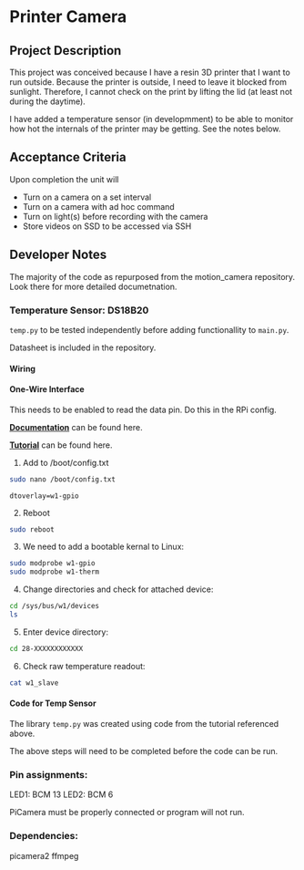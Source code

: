 # Printer Camera

## Project Description

This project was conceived because I have a resin 3D printer that I want to run outside. Because the printer is outside, I need to leave it blocked from sunlight. Therefore, I cannot check on the print by lifting the lid (at least not during the daytime).

I have added a temperature sensor (in developmment) to be able to monitor how hot the internals of the printer may be getting. See the notes below.

## Acceptance Criteria

Upon completion the unit will

- Turn on a camera on a set interval
- Turn on a camera with ad hoc command
- Turn on light(s) before recording with the camera
- Store videos on SSD to be accessed via SSH

## Developer Notes

The majority of the code as repurposed from the motion_camera repository. Look there for more detailed documetnation.

### Temperature Sensor: DS18B20

`temp.py` to be tested independently before adding functionallity to `main.py`.

Datasheet is included in the repository.

#### Wiring

#### One-Wire Interface

This needs to be enabled to read the data pin. Do this in the RPi config.

**[Documentation](https://pinout.xyz/pinout/1_wire)** can be found here.

**[Tutorial](https://www.circuitbasics.com/raspberry-pi-ds18b20-temperature-sensor-tutorial/)** can be found here.

1. Add to /boot/config.txt

```bash
sudo nano /boot/config.txt
```

`dtoverlay=w1-gpio`

2. Reboot

```bash
sudo reboot
```

3. We need to add a bootable kernal to Linux:

```bash
sudo modprobe w1-gpio
sudo modprobe w1-therm
```

4. Change directories and check for attached device:

```bash
cd /sys/bus/w1/devices
ls
```

5. Enter device directory:

```bash
cd 28-XXXXXXXXXXXX
```

6. Check raw temperature readout:

```bash
cat w1_slave
```

#### Code for Temp Sensor

The library `temp.py` was created using code from the tutorial referenced above.

The above steps will need to be completed before the code can be run.

### Pin assignments:

LED1: BCM 13
LED2: BCM 6

PiCamera must be properly connected or program will not run.

### Dependencies:

picamera2
ffmpeg
